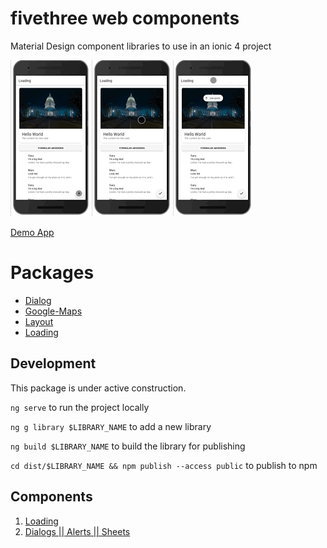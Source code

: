 # fivethree web components
Material Design component libraries to use in an ionic 4 project

![Alt text](/loading_1.gif?raw=true)
![Alt text](/loading_2.gif?raw=true)
![Alt text](/loading_3.gif?raw=true)

[Demo App](https://fivethree-team.github.io/fivethree/)

# Packages

- [Dialog](projects/dialog/README.md)
- [Google-Maps](projects/google-maps/README.md)
- [Layout](projects/google-maps/README.md)
- [Loading](projects/google-maps/README.md)

## Development
This package is under active construction.

`ng serve` to run the project locally

`ng g library $LIBRARY_NAME` to add a new library

`ng build $LIBRARY_NAME` to build the library for publishing

`cd dist/$LIBRARY_NAME && npm publish --access public` to publish to npm


## Components
1. <a href="https://github.com/garygrossgarten/component-library/tree/master/projects/ionic-material-loading"> Loading</a>
1. <a href="https://github.com/garygrossgarten/component-library/tree/master/projects/ionic-material-dialog"> Dialogs || Alerts || Sheets</a>